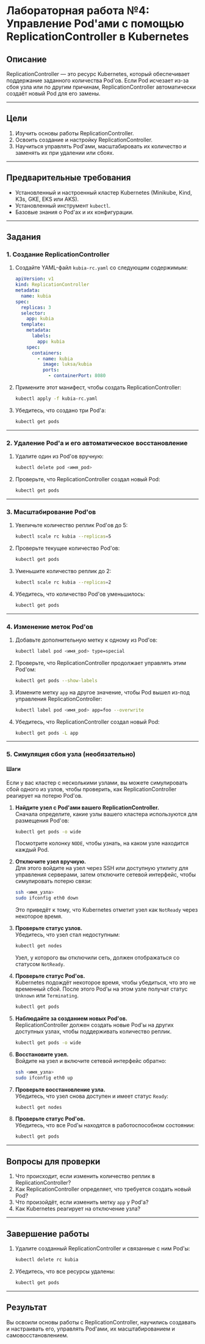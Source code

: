 # Лабораторная работа №4: Управление Pod'ами с помощью ReplicationController в Kubernetes

## Описание

ReplicationController — это ресурс Kubernetes, который обеспечивает поддержание заданного количества Pod'ов. Если Pod исчезает из-за сбоя узла или по другим причинам, ReplicationController автоматически создаёт новый Pod для его замены.

---

## Цели

1. Изучить основы работы ReplicationController.
2. Освоить создание и настройку ReplicationController.
3. Научиться управлять Pod'ами, масштабировать их количество и заменять их при удалении или сбоях.

---

## Предварительные требования

- Установленный и настроенный кластер Kubernetes (Minikube, Kind, K3s, GKE, EKS или AKS).
- Установленный инструмент `kubectl`.
- Базовые знания о Pod'ах и их конфигурации.

---

## Задания

### 1. Создание ReplicationController

1. Создайте YAML-файл `kubia-rc.yaml` со следующим содержимым:

    ```yaml
    apiVersion: v1
    kind: ReplicationController
    metadata:
      name: kubia
    spec:
      replicas: 3
      selector:
        app: kubia
      template:
        metadata:
          labels:
            app: kubia
        spec:
          containers:
            - name: kubia
              image: luksa/kubia
              ports:
                - containerPort: 8080
    ```

2. Примените этот манифест, чтобы создать ReplicationController:

    ```bash
    kubectl apply -f kubia-rc.yaml
    ```

3. Убедитесь, что создано три Pod'а:

    ```bash
    kubectl get pods
    ```

---

### 2. Удаление Pod'а и его автоматическое восстановление

1. Удалите один из Pod'ов вручную:

    ```bash
    kubectl delete pod <имя_pod>
    ```

2. Проверьте, что ReplicationController создал новый Pod:

    ```bash
    kubectl get pods
    ```

---

### 3. Масштабирование Pod'ов

1. Увеличьте количество реплик Pod'ов до 5:

    ```bash
    kubectl scale rc kubia --replicas=5
    ```

2. Проверьте текущее количество Pod'ов:

    ```bash
    kubectl get pods
    ```

3. Уменьшите количество реплик до 2:

    ```bash
    kubectl scale rc kubia --replicas=2
    ```

4. Убедитесь, что количество Pod'ов уменьшилось:

    ```bash
    kubectl get pods
    ```

---

### 4. Изменение меток Pod'ов

1. Добавьте дополнительную метку к одному из Pod'ов:

    ```bash
    kubectl label pod <имя_pod> type=special
    ```

2. Проверьте, что ReplicationController продолжает управлять этим Pod'ом:

    ```bash
    kubectl get pods --show-labels
    ```

3. Измените метку `app` на другое значение, чтобы Pod вышел из-под управления ReplicationController:

    ```bash
    kubectl label pod <имя_pod> app=foo --overwrite
    ```

4. Убедитесь, что ReplicationController создал новый Pod:

    ```bash
    kubectl get pods -L app
    ```

---

### 5. Симуляция сбоя узла (необязательно)

#### Шаги

Если у вас кластер с несколькими узлами, вы можете симулировать сбой одного из узлов, чтобы проверить, как ReplicationController реагирует на потерю Pod'ов.

1. **Найдите узел с Pod'ами вашего ReplicationController.**  
   Сначала определите, какие узлы вашего кластера используются для размещения Pod'ов:

    ```bash
    kubectl get pods -o wide
    ```

   Посмотрите колонку `NODE`, чтобы узнать, на каком узле находится каждый Pod.

2. **Отключите узел вручную.**  
   Для этого войдите на узел через SSH или доступную утилиту для управления серверами, затем отключите сетевой интерфейс, чтобы симулировать потерю связи:

    ```bash
    ssh <имя_узла>
    sudo ifconfig eth0 down
    ```

   Это приведёт к тому, что Kubernetes отметит узел как `NotReady` через некоторое время.

3. **Проверьте статус узлов.**  
   Убедитесь, что узел стал недоступным:

    ```bash
    kubectl get nodes
    ```

   Узел, у которого вы отключили сеть, должен отображаться со статусом `NotReady`.

4. **Проверьте статус Pod'ов.**  
   Kubernetes подождёт некоторое время, чтобы убедиться, что это не временный сбой. После этого Pod'ы на этом узле получат статус `Unknown` или `Terminating`.

    ```bash
    kubectl get pods
    ```

5. **Наблюдайте за созданием новых Pod'ов.**  
   ReplicationController должен создать новые Pod'ы на других доступных узлах, чтобы поддерживать количество реплик.

    ```bash
    kubectl get pods -o wide
    ```

6. **Восстановите узел.**  
   Войдите на узел и включите сетевой интерфейс обратно:

    ```bash
    ssh <имя_узла>
    sudo ifconfig eth0 up
    ```

7. **Проверьте восстановление узла.**  
   Убедитесь, что узел снова доступен и имеет статус `Ready`:

    ```bash
    kubectl get nodes
    ```

8. **Проверьте статус Pod'ов.**  
   Убедитесь, что все Pod'ы находятся в работоспособном состоянии:

    ```bash
    kubectl get pods
    ```


---

## Вопросы для проверки

1. Что происходит, если изменить количество реплик в ReplicationController?
2. Как ReplicationController определяет, что требуется создать новый Pod?
3. Что произойдёт, если изменить метку `app` у Pod'а?
4. Как Kubernetes реагирует на отключение узла?

---

## Завершение работы

1. Удалите созданный ReplicationController и связанные с ним Pod'ы:

    ```bash
    kubectl delete rc kubia
    ```

2. Убедитесь, что все ресурсы удалены:

    ```bash
    kubectl get pods
    ```

---

## Результат

Вы освоили основы работы с ReplicationController, научились создавать и настраивать его, управлять Pod'ами, их масштабированием и самовосстановлением.
